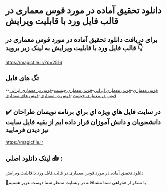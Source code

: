 # دانلود تحقیق آماده در مورد قوس معماری در قالب فایل ورد با قابلیت ویرایش

## برای دریافت دانلود تحقیق آماده در مورد قوس معماری در قالب فایل ورد با قابلیت ویرایش به لینک زیر بروید 👇

https://magicfile.ir/?p=2516

## تگ های فایل

-[قوس معماری](https://magicfile.ir/product/%d8%aa%d8%ad%d9%82%db%8c%d9%82-%d8%a2%d9%85%d8%a7%d8%af%d9%87-%d8%af%d8%b1-%d9%85%d9%88%d8%b1%d8%af-%d9%82%d9%88%d8%b3-%d9%85%d8%b9%d9%85%d8%a7%d8%b1%db%8c/)-[قوس معماری ایرانی](https://magicfile.ir/product/%d8%aa%d8%ad%d9%82%db%8c%d9%82-%d8%a2%d9%85%d8%a7%d8%af%d9%87-%d8%af%d8%b1-%d9%85%d9%88%d8%b1%d8%af-%d9%82%d9%88%d8%b3-%d9%85%d8%b9%d9%85%d8%a7%d8%b1%db%8c/)-[قوس معماری چیست](https://magicfile.ir/product/%d8%aa%d8%ad%d9%82%db%8c%d9%82-%d8%a2%d9%85%d8%a7%d8%af%d9%87-%d8%af%d8%b1-%d9%85%d9%88%d8%b1%d8%af-%d9%82%d9%88%d8%b3-%d9%85%d8%b9%d9%85%d8%a7%d8%b1%db%8c/)-[قوس در معماری ایرانی](https://magicfile.ir/product/%d8%aa%d8%ad%d9%82%db%8c%d9%82-%d8%a2%d9%85%d8%a7%d8%af%d9%87-%d8%af%d8%b1-%d9%85%d9%88%d8%b1%d8%af-%d9%82%d9%88%d8%b3-%d9%85%d8%b9%d9%85%d8%a7%d8%b1%db%8c/)-[قوس در معماری چیست](https://magicfile.ir/product/%d8%aa%d8%ad%d9%82%db%8c%d9%82-%d8%a2%d9%85%d8%a7%d8%af%d9%87-%d8%af%d8%b1-%d9%85%d9%88%d8%b1%d8%af-%d9%82%d9%88%d8%b3-%d9%85%d8%b9%d9%85%d8%a7%d8%b1%db%8c/)-[قوس در معماری](https://magicfile.ir/product/%d8%aa%d8%ad%d9%82%db%8c%d9%82-%d8%a2%d9%85%d8%a7%d8%af%d9%87-%d8%af%d8%b1-%d9%85%d9%88%d8%b1%d8%af-%d9%82%d9%88%d8%b3-%d9%85%d8%b9%d9%85%d8%a7%d8%b1%db%8c/)-[قوس های معماری](https://magicfile.ir/product/%d8%aa%d8%ad%d9%82%db%8c%d9%82-%d8%a2%d9%85%d8%a7%d8%af%d9%87-%d8%af%d8%b1-%d9%85%d9%88%d8%b1%d8%af-%d9%82%d9%88%d8%b3-%d9%85%d8%b9%d9%85%d8%a7%d8%b1%db%8c/)

## ✔️ در سايت فايل هاي ويژه اي براي برنامه نويسان طراحان دانشجويان و دانش آموزان قرار داده ايم از بقيه فايل سايت نيز ديدن فرماييد

https://magicfile.ir


## لينک دانلود اصلي 📥 :

[دانلود تحقیق آماده در مورد قوس معماری در قالب فایل ورد با قابلیت ویرایش](https://magicfile.ir/product/%d8%aa%d8%ad%d9%82%db%8c%d9%82-%d8%a2%d9%85%d8%a7%d8%af%d9%87-%d8%af%d8%b1-%d9%85%d9%88%d8%b1%d8%af-%d9%82%d9%88%d8%b3-%d9%85%d8%b9%d9%85%d8%a7%d8%b1%db%8c/) 


🙏با تشکر از همراهي شما مشتاقانه در وبسایت منتظر شما دوست عزیز هستیم

